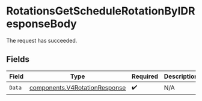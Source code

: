 # RotationsGetScheduleRotationByIDResponseBody

The request has succeeded.


## Fields

| Field                                                                          | Type                                                                           | Required                                                                       | Description                                                                    |
| ------------------------------------------------------------------------------ | ------------------------------------------------------------------------------ | ------------------------------------------------------------------------------ | ------------------------------------------------------------------------------ |
| `Data`                                                                         | [components.V4RotationResponse](../../models/components/v4rotationresponse.md) | :heavy_check_mark:                                                             | N/A                                                                            |